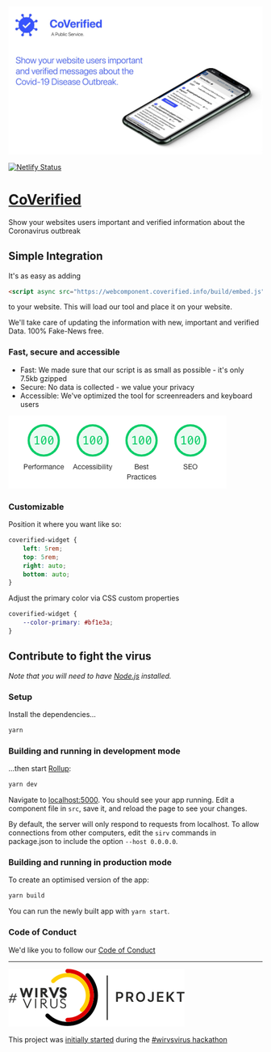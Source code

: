 ![CoVerified Cover Image](.github/cover.jpg)

[![Netlify Status](https://api.netlify.com/api/v1/badges/7211686c-ffa1-4b80-be42-258ece53ce56/deploy-status)](https://app.netlify.com/sites/coverified-webcomponent/deploys)

# [CoVerified](https://www.coverified.info/)

Show your websites users important and verified information about the Coronavirus outbreak

## Simple Integration

It's as easy as adding 
```html
<script async src="https://webcomponent.coverified.info/build/embed.js"></script>
```
to your website. This will load our tool and place it on your website.

We'll take care of updating the information with new, important and verified Data. 100% Fake-News free.

### Fast, secure and accessible

- Fast: We made sure that our script is as small as possible - it's only 7.5kb gzipped
- Secure: No data is collected - we value your privacy
- Accessible: We've optimized the tool for screenreaders and keyboard users

![100% Lighthouse](.github/lighthouse.png)

### Customizable

Position it where you want like so:
```css
coverified-widget {
    left: 5rem;
    top: 5rem;
    right: auto;
    bottom: auto;
}
```

Adjust the primary color via CSS custom properties
```css
coverified-widget {
    --color-primary: #bf1e3a;
}
```

## Contribute to fight the virus

*Note that you will need to have [Node.js](https://nodejs.org) installed.*

### Setup

Install the dependencies...

```bash
yarn
```

### Building and running in development mode

...then start [Rollup](https://rollupjs.org):

```bash
yarn dev
```

Navigate to [localhost:5000](http://localhost:5000). You should see your app running. Edit a component file in `src`, save it, and reload the page to see your changes.

By default, the server will only respond to requests from localhost. To allow connections from other computers, edit the `sirv` commands in package.json to include the option `--host 0.0.0.0`.

### Building and running in production mode

To create an optimised version of the app:

```bash
yarn build
```

You can run the newly built app with `yarn start`.

### Code of Conduct

We'd like you to follow our [Code of Conduct](.github/CODE_OF_CONDUCT.md)

---

![WirVsVirus](.github/wirvsvirus.svg)

This project was [initially started](https://devpost.com/software/1_039_c_staatlichekommunikation_webinfowidget) during the [#wirvsvirus hackathon](https://twitter.com/hashtag/WirVsVirusHack)
